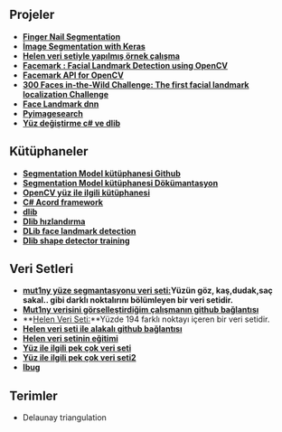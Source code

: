 ## Projeler
- **[Finger Nail Segmentation](https://github.com/Golbstein/Fingernails-Segmentation)**
- **[İmage Segmentation with Keras](https://github.com/divamgupta/image-segmentation-keras)**
- **[Helen veri setiyle yapılmış örnek çalışma](https://github.com/sukhad-app/final)**
- **[Facemark : Facial Landmark Detection using OpenCV](https://www.learnopencv.com/facemark-facial-landmark-detection-using-opencv/)**
- **[Facemark API for OpenCV](https://gist.github.com/kurnianggoro/74de9121e122ad0bd825176751d47ecc)**
- **[300 Faces in-the-Wild Challenge: The first facial landmark localization
Challenge
](https://ibug.doc.ic.ac.uk/media/uploads/documents/sagonas_iccv_2013_300_w.pdf)**
- **[Face Landmark dnn](https://github.com/junhwanjang/face_landmark_dnn)**
- **[Pyimagesearch](https://www.pyimagesearch.com/2017/04/17/real-time-facial-landmark-detection-opencv-python-dlib/)**
- **[Yüz değiştirme c# ve dlib](https://medium.com/machinelearningadvantage/insert-yourself-into-any-picture-with-c-dlib-and-opencv-840427bef1b2)**

## Kütüphaneler
- **[Segmentation Model kütüphanesi Github](https://github.com/qubvel/segmentation_models)** 
- **[Segmentation Model kütüphanesi Dökümantasyon](https://segmentation-models.readthedocs.io/en/latest/tutorial.html)** 
- **[OpenCV yüz ile ilgili kütüphanesi](https://docs.opencv.org/3.4.0/db/d7c/group__face.html)**
- **[C# Acord framework](http://accord-framework.net)**
- **[dlib](http://dlib.net)**
- **[Dlib hızlandırma](https://www.learnopencv.com/speeding-up-dlib-facial-landmark-detector/)**
- **[DLib face landmark detection](http://dlib.net/face_landmark_detection.py.html)**
- **[Dlib shape detector training](http://dlib.net/train_shape_predictor.py.html)**
## Veri Setleri

- **[mut1ny yüze segmantasyonu veri seti:](https://www.mut1ny.com/face-headsegmentation-dataset)Yüzün göz, kaş,dudak,saç sakal.. gibi darklı noktalırını bölümleyen bir veri setidir.**
- **[Mut1ny verisini görselleştirdiğim çalışmanın github bağlantısı](https://github.com/trbasoglu/Face-segmentation-dataset-visualize)**
- **[Helen Veri Seti:](http://www.ifp.illinois.edu/~vuongle2/helen/)**Yüzde 194 farklı noktayı içeren bir veri setidir.
- **[Helen veri seti ile alakalı github bağlantısı](https://github.com/zhfe99/helen)**
- **[Helen veri setinin eğitimi](http://amroamroamro.github.io/mexopencv/opencv_contrib/facemark_kazemi_train2_demo.html#3)**
- **[Yüz ile ilgili pek çok veri seti](http://www.face-rec.org/databases/)**
- **[Yüz ile ilgili pek çok veri seti2](https://github.com/jian667/face-dataset)**
- **[Ibug](https://ibug.doc.ic.ac.uk/resources/facial-point-annotations/)**

## Terimler
- Delaunay triangulation

